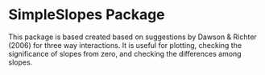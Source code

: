 # SimpleSlopes Package
This package is based created based on suggestions by Dawson & Richter (2006) for three way interactions. 
It is useful for plotting, checking the significance of slopes from zero, and checking the differences among slopes. 

